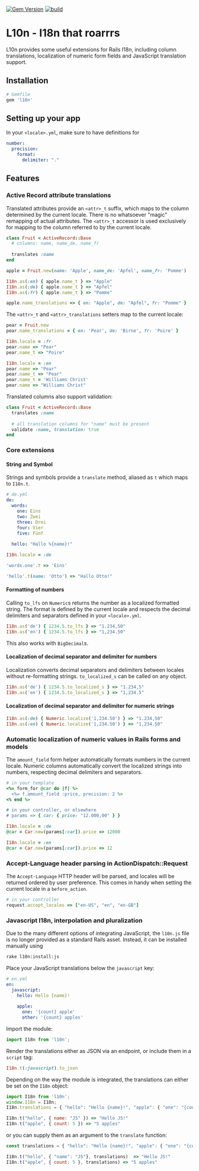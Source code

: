 [![Gem Version](https://badge.fury.io/rb/l10n.png)](http://badge.fury.io/rb/l10n)
[![build](https://github.com/mtgrosser/l10n/actions/workflows/build.yml/badge.svg)](https://github.com/mtgrosser/l10n/actions/workflows/build.yml)

# L10n - I18n that roarrrs

L10n provides some useful extensions for Rails I18n, including column translations,
localization of numeric form fields and JavaScript translation support.

## Installation

```ruby
# Gemfile
gem 'l10n'
```

## Setting up your app

In your `<locale>.yml`, make sure to have definitions for 

```yaml
number:
  precision:
    format:
      delimiter: "."
```

## Features

### Active Record attribute translations

Translated attributes provide an `<attr>_t` suffix, which maps to the column determined by the current locale. There is no whatsoever "magic" remapping of actual attributes. The `<attr>_t` accessor is used exclusively for mapping to the column referred to by the current locale.

```ruby
class Fruit < ActiveRecord::Base
  # columns: name, name_de, name_fr
  
  translates :name
end

apple = Fruit.new(name: 'Apple', name_de: 'Apfel', name_fr: 'Pomme')

I18n.as(:en) { apple.name_t } => "Apple"
I18n.as(:de) { apple.name_t } => "Apfel"
I18n.as(:fr) { apple.name_t } => "Pomme"

apple.name_translations => { en: "Apple", de: "Apfel", fr: "Pomme" }
```

The `<attr>_t` and `<attr>_translations` setters map to the current locale:
```ruby
pear = Fruit.new
pear.name_translations = { en: 'Pear', de: 'Birne', fr: 'Poire' }

I18n.locale = :fr
pear.name => "Pear"
pear.name_t => "Poire"

I18n.locale = :en
pear.name => "Pear"
pear.name_t => "Pear"
pear.name_t = 'Williams Christ'
pear.name => "Williams Christ"
```

Translated columns also support validation:
```ruby
class Fruit < ActiveRecord::Base
  translates :name
  
  # all translation columns for "name" must be present
  validate :name, translation: true
end
```

### Core extensions

#### String and Symbol

Strings and symbols provide a `translate` method, aliased as `t` which maps to `I18n.t`.

```yaml
# de.yml
de:
  words:
    one: Eins
    two: Zwei
    three: Drei
    four: Vier
    five: Fünf
    
  hello: "Hallo %{name}!"
```

```ruby
I18n.locale = :de

'words.one'.t => 'Eins'

'hello'.t(name: 'Otto') => "Hallo Otto!"
```

#### Formatting of numbers

Calling `to_lfs` on `Numeric`s returns the number as a localized formatted string.
The format is defined by the current locale and respects the decimal delimiters
and separators defined in your `<locale>.yml`.

```ruby
I18n.as('de') { 1234.5.to_lfs } => "1.234,50"
I18n.as('en') { 1234.5.to_lfs } => "1,234.50"
```

This also works with `BigDecimal`s.

#### Localization of decimal separator and delimiter for numbers

Localization converts decimal separators and delimiters between locales without
re-formatting strings. `to_localized_s` can be called on any object.

```ruby
I18n.as('de') { 1234.5.to_localized_s } => "1.234,5"
I18n.as('en') { 1234.5.to_localized_s } => "1,234.5"
```

#### Localization of decimal separator and delimiter for numeric strings

```ruby
I18n.as(:de) { Numeric.localize('1,234.50') } => "1.234,50"
I18n.as(:en) { Numeric.localize('1,234.50') } => "1,234.50"
```

### Automatic localization of numeric values in Rails forms and models

The `amount_field` form helper automatically formats numbers in the current locale.
Numeric columns automatically convert the localized strings into numbers,
respecting decimal delimiters and separators.

```ruby
# in your template
<%= form_for @car do |f| %>
  <%= f.amount_field :price, precision: 2 %>
<% end %>

# in your controller, or elsewhere
# params => { car: { price: "12.000,00" } }

I18n.locale = :de
@car = Car.new(params[:car]).price => 12000

I18n.locale = :en
@car = Car.new(params[:car]).price => 12
```

### Accept-Language header parsing in ActionDispatch::Request

The `Accept-Language` HTTP header will be parsed, and locales will be returned ordered
by user preference. This comes in handy when setting the current locale in a `before_action`.

```ruby
# in your controller
request.accept_locales => ["en-US", "en", "en-GB"]
```

### Javascript I18n, interpolation and pluralization

Due to the many different options of integrating JavaScript, the `l10n.js` file
is no longer provided as a standard Rails asset. Instead, it can be installed
manually using

```sh
rake l10n:install:js
```

Place your JavaScript translations below the `javascript` key:

```yaml
# en.yml
en:
  javascript:
    hello: Hello {name}!
    
    apple:
      one: '{count} apple'
      other: '{count} apples'
```

Import the module:

```javascript
import I18n from 'l10n';
```

Render the translations either as JSON via an endpoint, or include them in a
`script` tag:

```ruby
I18n.t(:javascript).to_json
```

Depending on the way the module is integrated, the translations can either be
set on the `I18n` object:

```javascript
import I18n from 'l10n';
window.I18n = I18n;
I18n.translations = { "hello": "Hello {name}!", "apple": { "one": "{count} apple", "other": "{count} apples" } };

I18n.t("hello", { name: "JS" }) => "Hello JS!"
I18n.t("apple", { count: 5 }) => "5 apples"
```

or you can supply them as an argument to the `translate` function:

```javascript
const translations = { "hello": "Hello {name}!", "apple": { "one": "{count} apple", "other": "{count} apples" } };

I18n.t("hello", { "name": "JS"}, translations)  => "Hello JS!"
I18n.t("apple", { count: 5 }, translations) => "5 apples"
```
